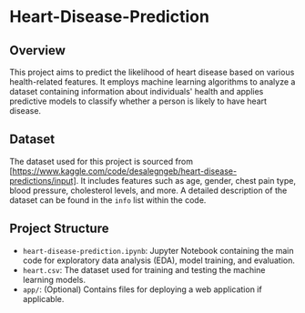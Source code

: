 # Heart-Disease-Prediction

## Overview
This project aims to predict the likelihood of heart disease based on various health-related features. It employs machine learning algorithms to analyze a dataset containing information about individuals' health and applies predictive models to classify whether a person is likely to have heart disease.

## Dataset
The dataset used for this project is sourced from [https://www.kaggle.com/code/desalegngeb/heart-disease-predictions/input]. It includes features such as age, gender, chest pain type, blood pressure, cholesterol levels, and more. A detailed description of the dataset can be found in the `info` list within the code.

## Project Structure

- `heart-disease-prediction.ipynb`: Jupyter Notebook containing the main code for exploratory data analysis (EDA), model training, and evaluation.
- `heart.csv`: The dataset used for training and testing the machine learning models.
- `app/`: (Optional) Contains files for deploying a web application if applicable.

